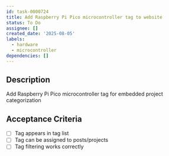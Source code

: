 ```yaml
---
id: task-0000724
title: Add Raspberry Pi Pico microcontroller tag to website
status: To Do
assignee: []
created_date: '2025-08-05'
labels:
  - hardware
  - microcontroller
dependencies: []
---
```


## Description

Add Raspberry Pi Pico microcontroller tag for embedded project categorization

## Acceptance Criteria

- [ ] Tag appears in tag list
- [ ] Tag can be assigned to posts/projects
- [ ] Tag filtering works correctly
